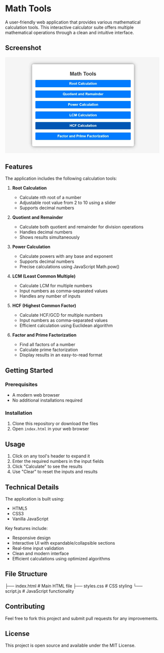 # Math Tools

A user-friendly web application that provides various mathematical calculation tools. This interactive calculator suite offers multiple mathematical operations through a clean and intuitive interface.

## Screenshot

![Math Tools Interface](math-tools.webp)


## Features

The application includes the following calculation tools:

1. **Root Calculation**
   - Calculate nth root of a number
   - Adjustable root value from 2 to 10 using a slider
   - Supports decimal numbers

2. **Quotient and Remainder**
   - Calculate both quotient and remainder for division operations
   - Handles decimal numbers
   - Shows results simultaneously

3. **Power Calculation**
   - Calculate powers with any base and exponent
   - Supports decimal numbers
   - Precise calculations using JavaScript Math.pow()

4. **LCM (Least Common Multiple)**
   - Calculate LCM for multiple numbers
   - Input numbers as comma-separated values
   - Handles any number of inputs

5. **HCF (Highest Common Factor)**
   - Calculate HCF/GCD for multiple numbers
   - Input numbers as comma-separated values
   - Efficient calculation using Euclidean algorithm

6. **Factor and Prime Factorization**
   - Find all factors of a number
   - Calculate prime factorization
   - Display results in an easy-to-read format

## Getting Started

### Prerequisites
- A modern web browser
- No additional installations required

### Installation
1. Clone this repository or download the files
2. Open `index.html` in your web browser

## Usage

1. Click on any tool's header to expand it
2. Enter the required numbers in the input fields
3. Click "Calculate" to see the results
4. Use "Clear" to reset the inputs and results

## Technical Details

The application is built using:
- HTML5
- CSS3
- Vanilla JavaScript

Key features include:
- Responsive design
- Interactive UI with expandable/collapsible sections
- Real-time input validation
- Clean and modern interface
- Efficient calculations using optimized algorithms

## File Structure
├── index.html # Main HTML file
├── styles.css # CSS styling
└── script.js # JavaScript functionality

## Contributing

Feel free to fork this project and submit pull requests for any improvements.

## License

This project is open source and available under the MIT License.

